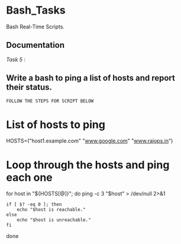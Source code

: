 # Bash_Tasks

Bash Real-Time Scripts.

## Documentation

*Task 5* : 

## Write a bash to ping a list of hosts and report their status.


```bash
FOLLOW THE STEPS FOR SCRIPT BELOW
```

# List of hosts to ping

HOSTS=("host1.example.com" "www.google.com" "www.rajops.in")

# Loop through the hosts and ping each one

for host in "${HOSTS[@]}"; do
    ping -c 3 "$host" > /dev/null 2>&1

    if [ $? -eq 0 ]; then
        echo "$host is reachable."
    else
        echo "$host is unreachable."
    fi
done
